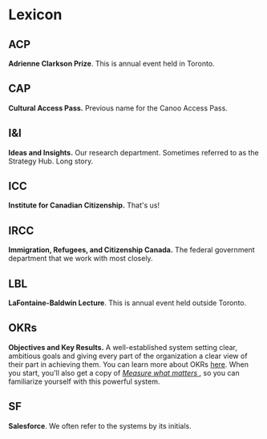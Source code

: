# Lexicon

## ACP
__Adrienne Clarkson Prize__. This is annual event held in Toronto.

## CAP
__Cultural Access Pass.__ Previous name for the Canoo Access Pass.

## I&I
__Ideas and Insights.__ Our research department. Sometimes referred to as the Strategy Hub. Long story.

## ICC
__Institute for Canadian Citizenship.__ That's us!

## IRCC
__Immigration, Refugees, and Citizenship Canada.__ The federal government department that we work with most closely.

## LBL
__LaFontaine-Baldwin Lecture__. This is annual event held outside Toronto.

## OKRs
__Objectives and Key Results.__ A well-established system setting clear, ambitious goals and giving every part of the organization a clear view of their part in achieving them. You can learn more about OKRs [here](https://www.whatmatters.com/get-started). When you start, you'll also get a copy of [*Measure what matters* ](https://www.chapters.indigo.ca/en-ca/books/measure-what-matters-how-google/9780525536222-item.html), so you can familiarize yourself with this powerful system.

## SF
__Salesforce__. We often refer to the systems by its initials.
